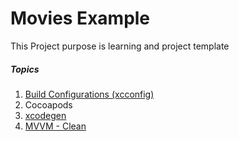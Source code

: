 # Movies Example



This Project purpose is learning and project template



##### Topics

1. [Build Configurations (xcconfig)](https://betterprogramming.pub/using-schemes-and-xcconfig-files-to-organize-builds-delivery-in-ios-633ba7992703)
2. Cocoapods
3. [xcodegen](https://github.com/yonaskolb/XcodeGen)
4. [MVVM - Clean](https://tech.olx.com/clean-architecture-and-mvvm-on-ios-c9d167d9f5b3)





